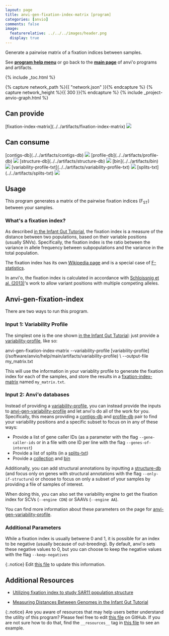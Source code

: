 ```yaml
---
layout: page
title: anvi-gen-fixation-index-matrix [program]
categories: [anvio]
comments: false
image:
  featurerelative: ../../../images/header.png
  display: true
---
```


Generate a pairwise matrix of a fixation indices between samples.

See **[program help menu](../../../../vignette#anvi-gen-fixation-index-matrix)** or go back to the **[main page](../../)** of anvi'o programs and artifacts.


{% include _toc.html %}
<div id="svg" class="subnetwork"></div>
{% capture network_path %}{{ "network.json" }}{% endcapture %}
{% capture network_height %}{{ 300 }}{% endcapture %}
{% include _project-anvio-graph.html %}


## Can provide

<p style="text-align: left" markdown="1"><span class="artifact-p">[fixation-index-matrix](../../artifacts/fixation-index-matrix) <img src="../../images/icons/TXT.png" class="artifact-icon-mini" /></span></p>

## Can consume

<p style="text-align: left" markdown="1"><span class="artifact-r">[contigs-db](../../artifacts/contigs-db) <img src="../../images/icons/DB.png" class="artifact-icon-mini" /></span> <span class="artifact-r">[profile-db](../../artifacts/profile-db) <img src="../../images/icons/DB.png" class="artifact-icon-mini" /></span> <span class="artifact-r">[structure-db](../../artifacts/structure-db) <img src="../../images/icons/DB.png" class="artifact-icon-mini" /></span> <span class="artifact-r">[bin](../../artifacts/bin) <img src="../../images/icons/BIN.png" class="artifact-icon-mini" /></span> <span class="artifact-r">[variability-profile-txt](../../artifacts/variability-profile-txt) <img src="../../images/icons/TXT.png" class="artifact-icon-mini" /></span> <span class="artifact-r">[splits-txt](../../artifacts/splits-txt) <img src="../../images/icons/TXT.png" class="artifact-icon-mini" /></span></p>

## Usage


This program generates a matrix of the pairwise fixation indices (F<sub>ST</sub>) between your samples. 

### What's a fixation index? 

As described [in the Infant Gut Tutorial](https://merenlab.org/tutorials/infant-gut/#measuring-distances-between-metagenomes-with-fst), the fixation index is a measure of the distance between two populations, based on their variable positions (usually SNVs). Specifically, the fixation index is the ratio between the variance in allele frequency between subpopulations and the variance in the total population. 

The fixation index has its own [Wikipedia page](https://en.wikipedia.org/wiki/Fixation_index) and is a special case of [F-statistics](https://en.wikipedia.org/wiki/F-statistics). 

In anvi'o, the fixation index is calculated in accordance with [Schloissnig et al. (2013)](https://doi.org/10.1038/nature11711)'s work to allow variant positions with multiple competing alleles. 

## Anvi-gen-fixation-index

There are two ways to run this program. 

### Input 1: Variability Profile

The simplest one is the one shown [in the Infant Gut Tutorial](https://merenlab.org/tutorials/infant-gut/#measuring-distances-between-metagenomes-with-fst): just provide a <span class="artifact-n">[variability-profile](/software/anvio/help/main/artifacts/variability-profile)</span>, like so: 

<div class="codeblock" markdown="1">
anvi&#45;gen&#45;fixation&#45;index&#45;matrix &#45;&#45;variability&#45;profile <span class="artifact&#45;n">[variability&#45;profile](/software/anvio/help/main/artifacts/variability&#45;profile)</span> \
                               &#45;&#45;output&#45;file my_matrix.txt
</div>
                                   
This will use the information in your variablity profile to generate the fixation index for each of the samples, and store the results in a <span class="artifact-n">[fixation-index-matrix](/software/anvio/help/main/artifacts/fixation-index-matrix)</span> named `my_matrix.txt`. 

### Input 2: Anvi'o databases

Instead of providing a <span class="artifact-n">[variability-profile](/software/anvio/help/main/artifacts/variability-profile)</span>, you can instead provide the inputs to <span class="artifact-n">[anvi-gen-variability-profile](/software/anvio/help/main/programs/anvi-gen-variability-profile)</span> and let anvi'o do all of the work for you. Specifically, this means providing a <span class="artifact-n">[contigs-db](/software/anvio/help/main/artifacts/contigs-db)</span> and <span class="artifact-n">[profile-db](/software/anvio/help/main/artifacts/profile-db)</span> pair to find your variability positions and a specific subset to focus on in any of these ways: 

- Provide a list of gene caller IDs (as a parameter with the flag `--gene-caller-ids` or in a file with one ID per line with the flag `--genes-of-interest`)
- Provide a list of splits (in a <span class="artifact-n">[splits-txt](/software/anvio/help/main/artifacts/splits-txt)</span>)
- Provide a <span class="artifact-n">[collection](/software/anvio/help/main/artifacts/collection)</span> and <span class="artifact-n">[bin](/software/anvio/help/main/artifacts/bin)</span>

Additionally, you can add structural annotations by inputting a <span class="artifact-n">[structure-db](/software/anvio/help/main/artifacts/structure-db)</span> (and focus only on genes with structural annotations with the flag `--only-if-structure`) or choose to focus on only a subset of your samples by providing a file of samples of interest. 

When doing this, you can also set the variability engine to get the fixation index for SCVs (`--engine CDN`) or SAAVs (`--engine AA`). 

You can find more information about these parameters on the page for <span class="artifact-n">[anvi-gen-variability-profile](/software/anvio/help/main/programs/anvi-gen-variability-profile)</span>. 

### Additional Parameters

While a fixation index is usually betwene 0 and 1, it is possible for an index to be negative (usually because of out-breeding). By default, anvi'o sets these negative values to 0, but you can choose to keep the negative values with the flag `--keep-negatives`


{:.notice}
Edit [this file](https://github.com/merenlab/anvio/tree/master/anvio/docs/programs/anvi-gen-fixation-index-matrix.md) to update this information.


## Additional Resources


* [Utilizing fixation index to study SAR11 population structure](http://merenlab.org/data/sar11-saavs/#generating-distance-matrices-from-fixation-index-for-saavs-and-snvs-data)

* [Measuring Distances Between Genomes in the Infant Gut Tutorial](http://merenlab.org/tutorials/infant-gut/#measuring-distances-between-metagenomes-with-fst)


{:.notice}
Are you aware of resources that may help users better understand the utility of this program? Please feel free to edit [this file](https://github.com/merenlab/anvio/tree/master/bin/anvi-gen-fixation-index-matrix) on GitHub. If you are not sure how to do that, find the `__resources__` tag in [this file](https://github.com/merenlab/anvio/blob/master/bin/anvi-interactive) to see an example.
